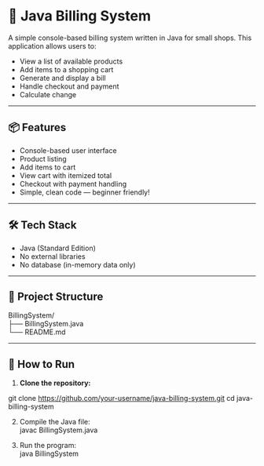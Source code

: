 # 🧾 Java Billing System

A simple console-based billing system written in Java for small shops. This application allows users to:

- View a list of available products
- Add items to a shopping cart
- Generate and display a bill
- Handle checkout and payment
- Calculate change

---

## 📦 Features

- Console-based user interface
- Product listing
- Add items to cart
- View cart with itemized total
- Checkout with payment handling
- Simple, clean code — beginner friendly!

---

## 🛠️ Tech Stack

- Java (Standard Edition)
- No external libraries
- No database (in-memory data only)

---
## 🧱 Project Structure

BillingSystem/<br>
├── BillingSystem.java<br>
└── README.md<br>


---

## 🚀 How to Run

1. **Clone the repository:**

git clone https://github.com/your-username/java-billing-system.git
cd java-billing-system

2. Compile the Java file:<br>
javac BillingSystem.java

3. Run the program:<br>
java BillingSystem











